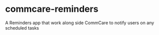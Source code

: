 # commcare-reminders
A Reminders app that work along side CommCare to notify users on any scheduled tasks
